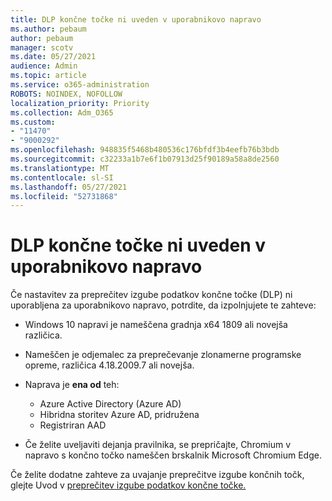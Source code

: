 ```yaml
---
title: DLP končne točke ni uveden v uporabnikovo napravo
ms.author: pebaum
author: pebaum
manager: scotv
ms.date: 05/27/2021
audience: Admin
ms.topic: article
ms.service: o365-administration
ROBOTS: NOINDEX, NOFOLLOW
localization_priority: Priority
ms.collection: Adm_O365
ms.custom:
- "11470"
- "9000292"
ms.openlocfilehash: 948835f5468b480536c176bfdf3b4eefb76b3bdb
ms.sourcegitcommit: c32233a1b7e6f1b07913d25f90189a58a8de2560
ms.translationtype: MT
ms.contentlocale: sl-SI
ms.lasthandoff: 05/27/2021
ms.locfileid: "52731868"
---
```

# <a name="endpoint-dlp-not-deployed-to-users-device"></a>DLP končne točke ni uveden v uporabnikovo napravo

Če nastavitev za preprečitev izgube podatkov končne točke (DLP) ni uporabljena za uporabnikovo napravo, potrdite, da izpolnjujete te zahteve:

- Windows 10 napravi je nameščena gradnja x64 1809 ali novejša različica.
- Nameščen je odjemalec za preprečevanje zlonamerne programske opreme, različica 4.18.2009.7 ali novejša.
- Naprava je **ena od** teh:
    
    - Azure Active Directory (Azure AD)
    - Hibridna storitev Azure AD, pridružena
    - Registriran AAD

- Če želite uveljaviti dejanja pravilnika, se prepričajte, Chromium v napravo s končno točko nameščen brskalnik Microsoft Chromium Edge.

Če želite dodatne zahteve za uvajanje preprečitve izgube končnih točk, glejte Uvod v [preprečitev izgube podatkov končne točke.](/microsoft-365/compliance/endpoint-dlp-getting-started#prepare-your-endpoints)
